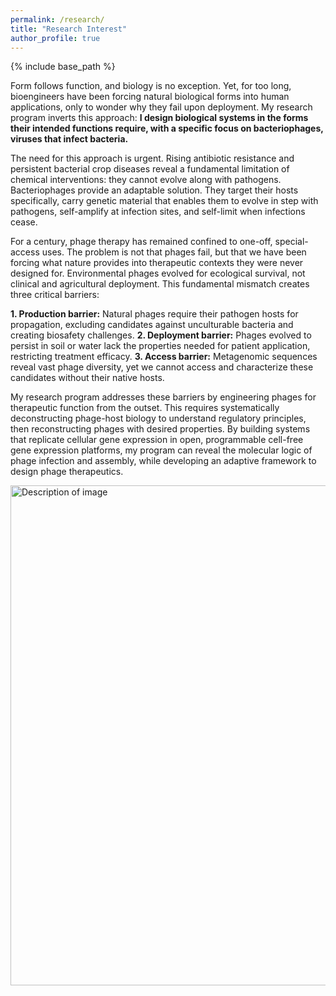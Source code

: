 ```yaml
---
permalink: /research/
title: "Research Interest"
author_profile: true
---
```


{% include base_path %}

Form follows function, and biology is no exception. Yet, for too long, bioengineers have been forcing natural biological forms into human applications, only to wonder why they fail upon deployment. My research program inverts this approach: **I design biological systems in the forms their intended functions require, with a specific focus on bacteriophages, viruses that infect bacteria.**

The need for this approach is urgent. Rising antibiotic resistance and persistent bacterial crop diseases reveal a fundamental limitation of chemical interventions: they cannot evolve along with pathogens. Bacteriophages provide an adaptable solution. They target their hosts specifically, carry genetic material that enables them to evolve in step with pathogens, self-amplify at infection sites, and self-limit when infections cease.

For a century, phage therapy has remained confined to one-off, special-access uses. The problem is not that phages fail, but that we have been forcing what nature provides into therapeutic contexts they were never designed for. Environmental phages evolved for ecological survival, not clinical and agricultural deployment. This fundamental mismatch creates three critical barriers:

**1. Production barrier:** Natural phages require their pathogen hosts for propagation, excluding candidates against unculturable bacteria and creating biosafety challenges.
**2. Deployment barrier:** Phages evolved to persist in soil or water lack the properties needed for patient application, restricting treatment efficacy.
**3. Access barrier:** Metagenomic sequences reveal vast phage diversity, yet we cannot access and characterize these candidates without their native hosts.

My research program addresses these barriers by engineering phages for therapeutic function from the outset. This requires systematically deconstructing phage-host biology to understand regulatory principles, then reconstructing phages with desired properties. By building systems that replicate cellular gene expression in open, programmable cell-free gene expression platforms, my program can reveal the molecular logic of phage infection and assembly, while developing an adaptive framework to design phage therapeutics.


<img src="{{ site.baseurl }}/images/CoverFigure.png" alt="Description of image" width="800"/>